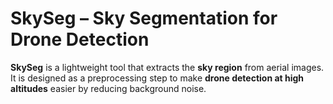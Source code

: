# SkySeg – Sky Segmentation for Drone Detection

**SkySeg** is a lightweight tool that extracts the **sky region** from aerial images.  
It is designed as a preprocessing step to make **drone detection at high altitudes** easier by reducing background noise.
